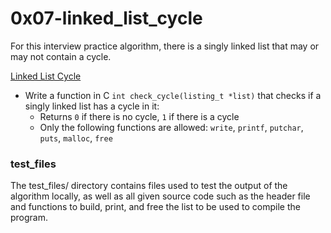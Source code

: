 # 0x07-linked_list_cycle
For this interview practice algorithm, there is a singly linked list that may or may not contain a cycle.

[Linked List Cycle](/0x07-linked_list_cycle/0-check_cycle.c)
* Write a function in C `int check_cycle(listing_t *list)` that checks if a singly linked list has a cycle in it:
  * Returns `0` if there is no cycle, `1` if there is a cycle
  * Only the following functions are allowed: `write`, `printf`, `putchar`, `puts`, `malloc`, `free`

### test_files
The test_files/ directory contains files used to test the output of the algorithm locally, as well as all given source code such as the header file and functions to build, print, and free the list to be used to compile the program.
